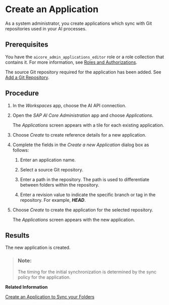 <!-- loio6825db6930ce4da6a1aa2e9e965a32c4 -->

# Create an Application

As a system administrator, you create applications which sync with Git repositories used in your AI processes.



<a name="loio6825db6930ce4da6a1aa2e9e965a32c4__prereq_jxh_bpc_rob"/>

## Prerequisites

You have the `aicore_admin_applications_editor` role or a role collection that contains it. For more information, see [Roles and Authorizations](roles-and-authorizations-4ef8499.md).

The source Git repository required for the application has been added. See [Add a Git Repository](add-a-git-repository-c8cd251.md).



## Procedure

1.  In the *Workspaces* app, choose the AI API connection.

2.  Open the *SAP AI Core Administration* app and choose *Applications*.

    The *Applications* screen appears with a tile for each existing application.

3.  Choose *Create* to create reference details for a new application.

4.  Complete the fields in the *Create a new Application* dialog box as follows:

    1.  Enter an application name.

    2.  Select a source Git repository.

    3.  Enter a path in the repository. The path is used to differentiate between folders within the repository.

    4.  Enter a revision value to indicate the specific branch or tag in the repository. For example, ***HEAD***.


5.  Choose *Create* to create the application for the selected repository.

    The *Applications* screen appears with the new application.




<a name="loio6825db6930ce4da6a1aa2e9e965a32c4__result_trn_hbr_1tb"/>

## Results

The new application is created.

> ### Note:  
> The timing for the initial synchronization is determined by the sync policy for the application.

**Related Information**  


[Create an Application to Sync your Folders](https://help.sap.com/docs/AI_CORE/2d6c5984063c40a59eda62f4a9135bee/fd1aa517b21e495caa691259da38a5d0.html)

